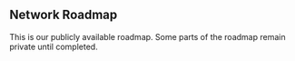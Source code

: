 ## Network Roadmap

This is our publicly available roadmap. Some parts of the roadmap remain private until completed.
